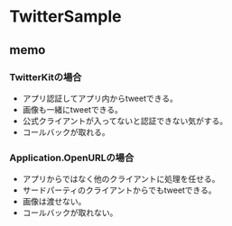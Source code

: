 # TwitterSample

## memo
### TwitterKitの場合
- アプリ認証してアプリ内からtweetできる。
- 画像も一緒にtweetできる。
- 公式クライアントが入ってないと認証できない気がする。  
- コールバックが取れる。  
  
### Application.OpenURLの場合
- アプリからではなく他のクライアントに処理を任せる。  
- サードパーティのクライアントからでもtweetできる。  
- 画像は渡せない。  
- コールバックが取れない。  
